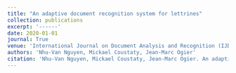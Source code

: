 ```yaml
---
title: "An adaptive document recognition system for lettrines"
collection: publications
excerpt: '------'
date: 2020-01-01
journal: True
venue: 'International Journal on Document Analysis and Recognition (IJDAR)'
authors: 'Nhu-Van Nguyen, Mickael Coustaty, Jean-Marc Ogier'
citation: 'Nhu-Van Nguyen, Mickael Coustaty, Jean-Marc Ogier. An adaptive document recognition system for lettrines. (2019) <i>International Journal on Document Analysis and Recognition</i>, 1-14. <b>(IJDAR, SRJ ranking : Q2)</b>'
---
```

